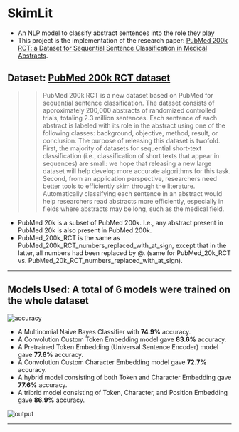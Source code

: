 # SkimLit
* An NLP model to classify abstract sentences into the role they play
* This project is the implementation of the research paper: [PubMed 200k RCT: a Dataset for Sequential Sentence Classification in Medical Abstracts](https://arxiv.org/abs/1710.06071).

## Dataset: [PubMed 200k RCT dataset](https://github.com/Franck-Dernoncourt/pubmed-rct#readme)
>> PubMed 200k RCT is a new dataset based on PubMed for sequential sentence classification. The dataset consists of approximately 200,000 abstracts of randomized controlled trials, totaling 2.3 million sentences. Each sentence of each abstract is labeled with its role in the abstract using one of the following classes: background, objective, method, result, or conclusion. The purpose of releasing this dataset is twofold. First, the majority of datasets for sequential short-text classification (i.e., classification of short texts that appear in sequences) are small: we hope that releasing a new large dataset will help develop more accurate algorithms for this task. Second, from an application perspective, researchers need better tools to efficiently skim through the literature. Automatically classifying each sentence in an abstract would help researchers read abstracts more efficiently, especially in fields where abstracts may be long, such as the medical field.

* PubMed 20k is a subset of PubMed 200k. I.e., any abstract present in PubMed 20k is also present in PubMed 200k.
* PubMed_200k_RCT is the same as PubMed_200k_RCT_numbers_replaced_with_at_sign, except that in the latter, all numbers had been replaced by @. (same for PubMed_20k_RCT vs. PubMed_20k_RCT_numbers_replaced_with_at_sign).
-----------

## Models Used: A total of 6 models were trained on the whole dataset
![accuracy](https://github.com/garvit088/SkimLit/assets/97309123/8d0ec2b2-c926-40f8-9c99-819bac335274)

* A Multinomial Naive Bayes Classifier with **74.9%** accuracy.
* A Convolution Custom Token Embedding model gave **83.6%** accuracy.
* A Pretrained Token Embedding (Universal Sentence Encoder) model gave **77.6%** accuracy.
* A Convolution Custom Character Embedding model gave **72.7%** accuracy.
* A hybrid model consisting of both Token and Character Embedding gave **77.6%** accuracy.
* A tribrid model consisting of Token, Character, and Position Embedding gave **86.9%** accuracy.
  
![output](https://github.com/garvit088/SkimLit/assets/97309123/f432996b-9011-4f20-98b4-e09d5e97c2b3)

-----------
